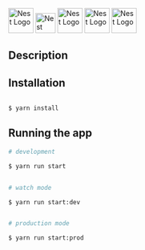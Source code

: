<p align="center">

<a  href="https://nestjs.com/"  target="blank"><img  src="https://nestjs.com/img/logo-small.svg"  width="50"  alt="Nest Logo"  /></a>
<a  href="https://svelte.dev/"  target="blank"><img  src="https://upload.wikimedia.org/wikipedia/commons/1/1b/Svelte_Logo.svg"  width="40"  alt="Nest Logo"  /></a>
<a  href="https://www.typescriptlang.org/"  target="blank"><img  src="https://upload.wikimedia.org/wikipedia/commons/4/4c/Typescript_logo_2020.svg"  width="50"  alt="Nest Logo"  /></a>
<a  href="https://www.postgresql.org/"  target="blank"><img  src="https://upload.wikimedia.org/wikipedia/commons/thumb/2/29/Postgresql_elephant.svg/1200px-Postgresql_elephant.svg.png"  width="50"  alt="Nest Logo"  /></a>
<a  href="https://www.docker.com/"  target="blank"><img  src="https://www.docker.com/wp-content/uploads/2022/03/vertical-logo-monochromatic.png"  width="50"  alt="Nest Logo"  /></a>

</p>

## Description

## Installation

```bash

$ yarn install

```

## Running the app

```bash
# development

$ yarn run start


# watch mode

$ yarn run start:dev


# production mode

$ yarn run start:prod
```
